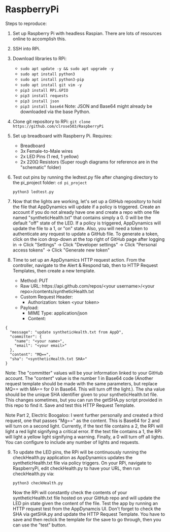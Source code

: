 # RaspberryPi
Steps to reproduce:
1. Set up Raspberry Pi with headless Raspian. There are lots of resources online to accomplish this.
2. SSH into RPi.
3. Download libraries to RPi:
     * ```sudo apt update -y && sudo apt upgrade -y```
     * ```sudo apt install python3```
     * ```sudo apt install python3-pip```
     * ```sudo apt install git vim -y```
     * ```pip3 install RPi.GPIO```
     * ```pip3 install requests```
     * ```pip3 install json```
     * ```pip3 install base64```
    Note: JSON and Base64 might already be downloaded via the base Python.
4. Clone git repository to RPi:
    ```git clone https://github.com/clrose503/RaspberryPi```
5. Set up breadboard with Raspberry Pi. Requires:
    * Breadboard
    * 3x Female-to-Male wires
    * 2x LED Pins (1 red, 1 yellow)
    * 2x 220Ω Resistors 
    (Super rough diagrams for reference are in the "schematic" folder)
6. Test out pins by running the ledtest.py file after changing directory to the pi_project folder:
    ```cd pi_project```
    
    ```python3 ledtest.py```
    
7. Now that the lights are working, let's set up a GitHub repository to hold the file that AppDynamics will update if a policy is triggered. Create an account if
   you do not already have one and create a repo with one file named "syntheticHealth.txt" that contains simply a 0. 0 will be the default "off" state of the LED. 
   If a policy is triggered, AppDynamics will update the file to a 1, or "on" state. Also, you will need a token to authenticate any request to update a GitHub 
   file. To generate a token, click on the icon drop-down at the top right of GitHub page after logging in -> Click "Settings" -> Click "Developer settings" -> 
   Click "Personal access tokens" -> Click "Generate new token"
8. Time to set up an AppDynamics HTTP request action. From the controller, navigate to the Alert & Respond tab, then to HTTP Request Templates, then create a new
   template. 
   
   * Method: PUT
   * Raw URL: https://<span></span>api.github.com/repos/\<your username\>/\<your repo\>/contents/syntheticHealth.txt
   * Custom Request Header: 
       * Authorization: token \<your token\>
   * Payload:
       * MIME Type: application/json
       * Content: 
```
{
  "message": "update syntheticHealth.txt from AppD",
  "committer": {
    "name": "<your name>",
    "email": "<your email>"
  },
  "content": "MQ==",
  "sha": "<syntheticHealth.txt SHA>"
}
```
   Note: The "committer" values will be your information linked to your GitHub account. The "content" value is the number 1 in Base64 code (Another request template
   should be made with the same parameters, but replace MQ== with MA== for 0 in Base64. This will turn off the light.). The sha value should be the unique SHA 
   identifier given to your syntheticHealth.txt file. This changes sometimes, but you can run the getSHA.py script provided in this repo to find it. Save and test 
   this HTTP Request Template.
   
   Note Part 2, Electric Boogaloo: I went further personally and created a third request, one that passes "Mg==" as the content. This is Base64 for 2 and will turn
   on a second light. Currently, if the text file contains a 2, the RPi will light a red light signifying a critical error. If the text file contains a 1, the RPi 
   will light a yellow light signifying a warning. Finally, a 0 will turn off all lights. You can configure to include any number of lights and requests.
    
9. To update the LED pins, the RPi will be continuously running the checkHealth.py application as AppDynamics updates the syntheticHealth.txt file via policy 
   triggers. On your RPi, navigate to RaspberryPi, edit checkHealth.py to have your URL, then run checkHealth.py via:
   
   ```python3 checkHealth.py```
   
   Now the RPi will constantly check the contents of your syntheticHealth.txt file hosted on your GitHub repo and will update the LED pin state given the content
   of the file. Test the app by running an HTTP request test from the AppDynamcis UI. Don't forget to check the SHA via getSHA.py and update the HTTP Request
   Template. You have to save and then reclick the template for the save to go through, then you can use the "test" button.
